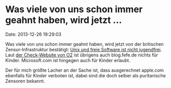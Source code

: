 Was viele von uns schon immer geahnt haben, wird jetzt \...
===========================================================

Date: 2013-12-26 19:29:03

Was viele von uns schon immer geahnt haben, wird jetzt von der
britischen Zensur-Infrastruktur bestätigt: [Unix und freie Software ist
nicht
jugendfrei](http://bsdly.blogspot.ca/2013/12/the-uk-porn-filter-blocks-kids-access.html).
Laut [der Check-Website von
O2](http://urlchecker.o2.co.uk/urlcheck.aspx) ist übrigens auch
blog.fefe.de nichts für Kinder. Microsoft.com ist hingegen auch für
Kinder erlaubt.

Der für mich größte Lacher an der Sache ist, dass ausgerechnet apple.com
ebenfalls für Kinder verboten ist, dabei sind die doch selber als
puritanische Zensoren bekannt.
